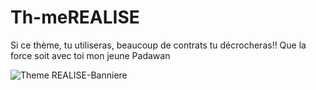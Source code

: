 # Th-meREALISE
Si ce thème, tu utiliseras, beaucoup de contrats tu décrocheras!! Que la force soit avec toi mon jeune Padawan


![Theme REALISE-Banniere](https://user-images.githubusercontent.com/99598124/179838196-c80d555d-342f-458d-a014-879f6a928279.gif)
